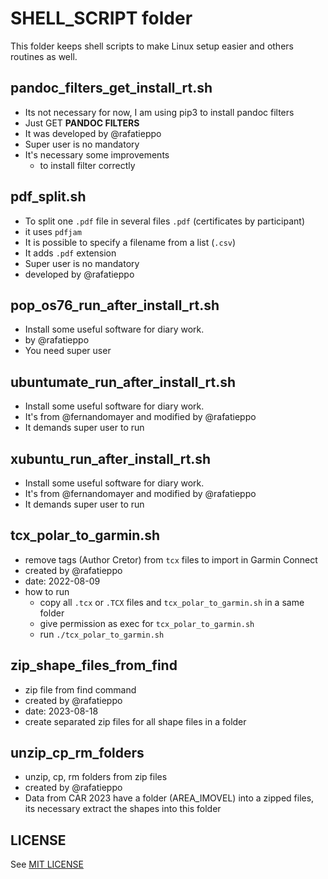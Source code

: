 # SHELL_SCRIPT folder

This folder keeps shell scripts to make Linux setup easier and others
routines as well.

## pandoc_filters_get_install_rt.sh

- Its not necessary for now, I am using pip3 to install pandoc filters
- Just GET **PANDOC FILTERS**
- It was developed by @rafatieppo
- Super user is no mandatory
- It's necessary some improvements
    - to install filter correctly

## pdf_split.sh

- To split one ```.pdf``` file in several files ```.pdf``` (certificates by participant)
- it uses ```pdfjam```
- It is possible to specify a filename from a list (```.csv```)
- It adds ```.pdf``` extension
- Super user is no mandatory
- developed by @rafatieppo

## pop_os76_run_after_install_rt.sh

- Install some useful software for diary work.
- by @rafatieppo
- You need super user

## ubuntumate_run_after_install_rt.sh

- Install some useful software for diary work.
- It's from @fernandomayer and modified by @rafatieppo
- It demands super user to run

## xubuntu_run_after_install_rt.sh

- Install some useful software for diary work.
- It's from @fernandomayer and modified by @rafatieppo
- It demands super user to run

## tcx_polar_to_garmin.sh

- remove tags (Author Cretor) from `tcx` files to import in Garmin Connect
- created by @rafatieppo
- date: 2022-08-09
- how to run
    - copy all `.tcx` or `.TCX` files and `tcx_polar_to_garmin.sh` in a same folder
    - give permission as exec for `tcx_polar_to_garmin.sh` 
    - run `./tcx_polar_to_garmin.sh` 

## zip_shape_files_from_find

- zip file from find command
- created by @rafatieppo
- date: 2023-08-18
- create separated zip files for all shape files in a folder

## unzip_cp_rm_folders

- unzip, cp, rm folders from zip files
- created by @rafatieppo
- Data from CAR 2023 have a folder (AREA_IMOVEL) into a zipped files, its necessary extract the shapes into this folder


## LICENSE

See [MIT LICENSE](https://github.com/rafatieppo/SHELL_SCRIPT/blob/master/LICENSE.md)



